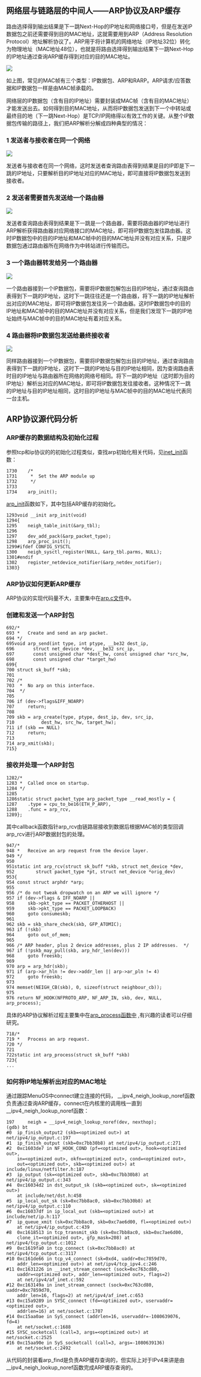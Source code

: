 ## 网络层与链路层的中间人——ARP协议及ARP缓存

路由选择得到输出结果是下一跳Next-Hop的IP地址和网络接口号，但是在发送IP数据包之前还需要得到目的MAC地址，这就需要用到ARP（Address Resolution Protocol）地址解析协议了。ARP用于将计算机的网络地址（IP地址32位）转化为物理地址（MAC地址48位），也就是将路由选择得到输出结果下一跳Next-Hop的IP地址通过查询ARP缓存得到对应的目的MAC地址。

![](https://s1.51cto.com/images/blog/201901/08/c76037e0cb827a22299460b85f408db5.png)

如上图，常见的MAC帧有三个类型：IP数据包、ARP和RARP。ARP请求/应答数据和IP数据包一样是由MAC帧承载的。

网络层的IP数据包（含有目的IP地址）需要封装成MAC帧（含有目的MAC地址）才能发送出去。如何得到目的MAC地址，从而将IP数据包发送到下一个中转站或最终目的地（下一跳Next-Hop）是TCP/IP网络得以有效工作的关键。从整个IP数据包传输的路径上，我们把ARP解析分解成四种典型的情况：

### 1 发送者与接收者在同一个网络

![](https://s1.51cto.com/images/blog/201901/08/b24d6f433b2f34df540cb310a7a19af5.png?x-oss-process=image/watermark,size_16,text_QDUxQ1RP5Y2a5a6i,color_FFFFFF,t_100,g_se,x_10,y_10,shadow_90,type_ZmFuZ3poZW5naGVpdGk=)

发送者与接收者在同一个网络，这时发送者查询路由表得到结果是目的IP即是下一跳的IP地址，只要解析目的IP地址对应的MAC地址，即可直接将IP数据包发送到接收者。

### 2 发送者需要首先发送给一个路由器

![](https://s1.51cto.com/images/blog/201901/08/0156e0b6f7f32a413438b0be88ade7f9.png)

发送者查询路由表得到结果是下一跳是一个路由器，需要将路由器的IP地址进行ARP解析获得路由器对应网络接口的MAC地址，即可将IP数据包发往路由器。这时IP数据包中的目的IP地址和MAC帧中的目的MAC地址并没有对应关系，只是IP数据包通过路由器所在网络作为中转站进行传输而已。

### 3 一个路由器转发给另一个路由器

![](https://s1.51cto.com/images/blog/201901/08/c02d038be419bdc7c609bcd01db41a2a.png)

一个路由器接到一个IP数据包，需要将IP数据包解包出目的IP地址，通过查询路由表得到下一跳的IP地址，这时下一跳往往还是一个路由器，将下一跳的IP地址解析出对应的MAC地址，即可将IP数据包发往另一个路由器。这时IP数据包中的目的IP地址和MAC帧中的目的MAC地址并没有对应关系，但是我们发现下一跳的IP地址始终与MAC帧中的目的MAC地址有着对应关系。

### 4 路由器将IP数据包发送给最终接收者

![](https://s1.51cto.com/images/blog/201901/08/26ffab864c3f84f2d396f5071b8019e1.png)

同样路由器接到一个IP数据包，需要将IP数据包解包出目的IP地址，通过查询路由表得到下一跳的IP地址，这时下一跳的IP地址与目的IP地址相同，因为查询路由表时目的IP地址与路由器所在网络的网络号相同。将下一跳的IP地址（这时即为目的IP地址）解析出对应的MAC地址，即可将IP数据包发往接收者。这种情况下一跳的IP地址与目的IP地址相同，这时目的IP地址与MAC帧中的目的MAC地址代表同一台主机。

## ARP协议源代码分析

### ARP缓存的数据结构及初始化过程

参照tcp和ip协议的的初始化过程类似，查找arp初始化相关代码，见[inet_init](https://github.com/torvalds/linux/blob/v5.4/net/ipv4/af_inet.c#1730)函数：

```
1730	/*
1731	 *	Set the ARP module up
1732	 */
1733
1734	arp_init();
```
[arp_init](https://github.com/torvalds/linux/blob/v5.4/net/ipv4/arp.c#1293)函数如下，其中包括ARP缓存的初始化。
```
1293void __init arp_init(void)
1294{
1295	neigh_table_init(&arp_tbl);
1296
1297	dev_add_pack(&arp_packet_type);
1298	arp_proc_init();
1299#ifdef CONFIG_SYSCTL
1300	neigh_sysctl_register(NULL, &arp_tbl.parms, NULL);
1301#endif
1302	register_netdevice_notifier(&arp_netdev_notifier);
1303}
```
### ARP协议如何更新ARP缓存

ARP协议的实现代码量不大，主要集中在[arp.c文件](https://github.com/torvalds/linux/blob/v5.4/net/ipv4/arp.c#1293)中。

### 创建和发送一个ARP封包

```
692/*
693 *	Create and send an arp packet.
694 */
695void arp_send(int type, int ptype, __be32 dest_ip,
696	      struct net_device *dev, __be32 src_ip,
697	      const unsigned char *dest_hw, const unsigned char *src_hw,
698	      const unsigned char *target_hw)
699{
700	struct sk_buff *skb;
701
702	/*
703	 *	No arp on this interface.
704	 */
705
706	if (dev->flags&IFF_NOARP)
707		return;
708
709	skb = arp_create(type, ptype, dest_ip, dev, src_ip,
710			 dest_hw, src_hw, target_hw);
711	if (skb == NULL)
712		return;
713
714	arp_xmit(skb);
715}
```
### 接收并处理一个ARP封包

```
1282/*
1283 *	Called once on startup.
1284 */
1285
1286static struct packet_type arp_packet_type __read_mostly = {
1287	.type =	cpu_to_be16(ETH_P_ARP),
1288	.func =	arp_rcv,
1289};
```
其中callback函数指针arp_rcv由链路层接收到数据后根据MAC帧的类型回调arp_rcv进行ARP数据封包的处理。
```
947/*
948 *	Receive an arp request from the device layer.
949 */
950
951static int arp_rcv(struct sk_buff *skb, struct net_device *dev,
952		   struct packet_type *pt, struct net_device *orig_dev)
953{
954	const struct arphdr *arp;
955
956	/* do not tweak dropwatch on an ARP we will ignore */
957	if (dev->flags & IFF_NOARP ||
958	    skb->pkt_type == PACKET_OTHERHOST ||
959	    skb->pkt_type == PACKET_LOOPBACK)
960		goto consumeskb;
961
962	skb = skb_share_check(skb, GFP_ATOMIC);
963	if (!skb)
964		goto out_of_mem;
965
966	/* ARP header, plus 2 device addresses, plus 2 IP addresses.  */
967	if (!pskb_may_pull(skb, arp_hdr_len(dev)))
968		goto freeskb;
969
970	arp = arp_hdr(skb);
971	if (arp->ar_hln != dev->addr_len || arp->ar_pln != 4)
972		goto freeskb;
973
974	memset(NEIGH_CB(skb), 0, sizeof(struct neighbour_cb));
975
976	return NF_HOOK(NFPROTO_ARP, NF_ARP_IN, skb, dev, NULL, arp_process);
```
具体的ARP协议解析过程主要集中在[arp_process函数中](https://github.com/torvalds/linux/blob/v5.4/net/ipv4/arp.c#arp_process) ,有兴趣的读者可以仔细研究。

```
718/*
719 *	Process an arp request.
720 */
721
722static int arp_process(struct sk_buff *skb)
723{
...
```
### 如何将IP地址解析出对应的MAC地址

通过跟踪MenuOS中connect建立连接的代码， __ipv4_neigh_lookup_noref函数负责通过查询ARP缓存，connect在内核里的调用栈一直到__ipv4_neigh_lookup_noref函数：

```
197		neigh = __ipv4_neigh_lookup_noref(dev, nexthop);
(gdb) bt
#0  ip_finish_output2 (skb=<optimized out>) at net/ipv4/ip_output.c:197
#1  ip_finish_output (skb=0xc7bb30b8) at net/ipv4/ip_output.c:271
#2  0xc1603de7 in NF_HOOK_COND (pf=<optimized out>, hook=<optimized out>, 
    in=<optimized out>, okfn=<optimized out>, cond=<optimized out>, 
    out=<optimized out>, skb=<optimized out>) at include/linux/netfilter.h:187
#3  ip_output (sk=<optimized out>, skb=0xc7bb30b8) at net/ipv4/ip_output.c:343
#4  0xc16034d2 in dst_output_sk (skb=<optimized out>, sk=<optimized out>)
    at include/net/dst.h:458
#5  ip_local_out_sk (sk=0xc7bb8ac0, skb=0xc7bb30b8) at net/ipv4/ip_output.c:110
#6  0xc16037df in ip_local_out (skb=<optimized out>) at include/net/ip.h:117
#7  ip_queue_xmit (sk=0xc7bb8ac0, skb=0xc7ae6d00, fl=<optimized out>)
    at net/ipv4/ip_output.c:439
#8  0xc1618513 in tcp_transmit_skb (sk=0xc7bb8ac0, skb=0xc7ae6d00, 
    clone_it=<optimized out>, gfp_mask=208) at net/ipv4/tcp_output.c:1012
#9  0xc1619fa0 in tcp_connect (sk=0xc7bb8ac0) at net/ipv4/tcp_output.c:3117
#10 0xc161de66 in tcp_v4_connect (sk=0xd4, uaddr=0xc7859d70, 
    addr_len=<optimized out>) at net/ipv4/tcp_ipv4.c:246
#11 0xc1631226 in __inet_stream_connect (sock=0xc763cd80, 
    uaddr=<optimized out>, addr_len=<optimized out>, flags=2)
    at net/ipv4/af_inet.c:592
#12 0xc163149a in inet_stream_connect (sock=0xc763cd80, uaddr=0xc7859d70, 
    addr_len=16, flags=2) at net/ipv4/af_inet.c:653
#13 0xc15a9289 in SYSC_connect (fd=<optimized out>, uservaddr=<optimized out>, 
    addrlen=16) at net/socket.c:1707
#14 0xc15aa0ae in SyS_connect (addrlen=16, uservaddr=-1080639076, fd=4)
    at net/socket.c:1688
#15 SYSC_socketcall (call=3, args=<optimized out>) at net/socket.c:2525
#16 0xc15aa90e in SyS_socketcall (call=3, args=-1080639136)
    at net/socket.c:2492
```

从代码的封装看arp_find是负责ARP缓存查询的，但实际上对于IPv4来讲是由__ipv4_neigh_lookup_noref函数完成ARP缓存查询的。
